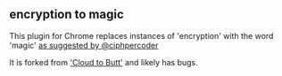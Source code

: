 encryption to magic
-----

This plugin for Chrome replaces instances of 'encryption' with the word 'magic' [as suggested by @ciphpercoder](https://twitter.com/CiPHPerCoder/status/711620754010480640)

It is forked from ['Cloud to Butt'](https://github.com/panicsteve/cloud-to-butt) and likely has bugs.
